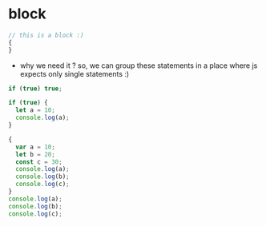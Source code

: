 # block

```js
// this is a block :)
{
}
```

- why we need it ?
  so, we can group these statements in a place where js expects only single statements :)

```js
if (true) true;

if (true) {
  let a = 10;
  console.log(a);
}
```

```js
{
  var a = 10;
  let b = 20;
  const c = 30;
  console.log(a);
  console.log(b);
  console.log(c);
}
console.log(a);
console.log(b);
console.log(c);
```
